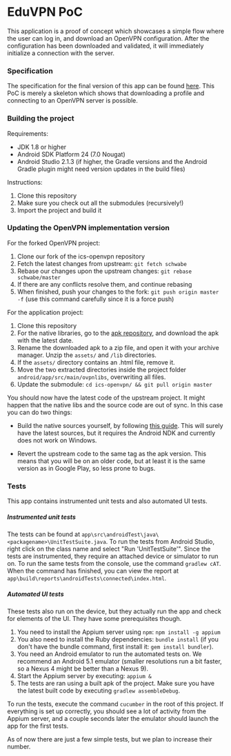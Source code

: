 EduVPN PoC
==========

This application is a proof of concept which showcases a simple flow where the user can log in, and download an OpenVPN configuration.
After the configuration has been downloaded and validated, it will immediately initialize a connection with the server.

### Specification

The specification for the final version of this app can be found [here](https://github.com/eduvpn/documentation/tree/master/app).
This PoC is merely a skeleton which shows that downloading a profile and connecting to an OpenVPN server is possible.

### Building the project

Requirements:

* JDK 1.8 or higher
* Android SDK Platform 24 (7.0 Nougat)
* Android Studio 2.1.3 (if higher, the Gradle versions and the Android Gradle plugin might need version updates in the build files)

Instructions:

1. Clone this repository
2. Make sure you check out all the submodules (recursively!)
3. Import the project and build it

### Updating the OpenVPN implementation version

For the forked OpenVPN project:

1. Clone our fork of the ics-openvpn repository
2. Fetch the latest changes from upstream: `git fetch schwabe`
3. Rebase our changes upon the upstream changes: `git rebase schwabe/master`
4. If there are any conflicts resolve them, and continue rebasing
5. When finished, push your changes to the fork: `git push origin master -f` (use this command carefully since it is a force push)

For the application project:

1. Clone this repository
2. For the native libraries, go to the [apk repository](http://plai.de/android/), and download the apk with the latest date.
3. Rename the downloaded apk to a zip file, and open it with your archive manager. Unzip the `assets/` and `/lib` directories.
4. If the `assets/` directory contains an .html file, remove it.
5. Move the two extracted directories inside the project folder `android/app/src/main/ovpnlibs`, overwriting all files.
6. Update the submodule: `cd ics-openvpn/ && git pull origin master` 

You should now have the latest code of the upstream project. It might happen that the native libs and the source code are out of sync.
In this case you can do two things:

* Build the native sources yourself, by following [this guide](https://github.com/schwabe/ics-openvpn/blob/master/doc/README.txt). This will surely have the latest sources, but it requires the Android NDK and currently does not work on Windows.

* Revert the upstream code to the same tag as the apk version. This means that you will be on an older code, but at least it is the same version as in Google Play, so less prone to bugs.

### Tests

This app contains instrumented unit tests and also automated UI tests.

##### Instrumented unit tests

The tests can be found at `app\src\androidTest\java\<packagename>\UnitTestSuite.java`.
To run the tests from Android Studio, right click on the class name and select "Run 'UnitTestSuite'".
Since the tests are instrumented, they require an attached device or simulator to run on.
To run the same tests from the console, use the command `gradlew cAT`.
When the command has finished, you can view the report at `app\build\reports\androidTests\connected\index.html`.

##### Automated UI tests

These tests also run on the device, but they actually run the app and check for elements of the UI.
They have some prerequisites though.

1. You need to install the Appium server using `npm`: `npm install -g appium`
2. You also need to install the Ruby dependencies: `bundle install` (if you don't have the bundle command, first install it: `gem install bundler`).
3. You need an Android emulator to run the automated tests on. We recommend an Android 5.1 emulator (smaller resolutions run a bit faster, so a Nexus 4 might be better than a Nexus 9).
4. Start the Appium server by executing: `appium &`
5. The tests are ran using a built apk of the project. Make sure you have the latest built code by executing `gradlew assembleDebug`.

To run the tests, execute the command `cucumber` in the root of this project. If everything is set up correctly, you should see a lot of activity from the Appium server, and a couple seconds later the emulator should launch the app for the first tests.

As of now there are just a few simple tests, but we plan to increase their number.